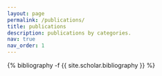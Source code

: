 ```yaml
---
layout: page
permalink: /publications/
title: publications
description: publications by categories. 
nav: true
nav_order: 1
---
```

<!-- _pages/publications.md -->
<div class="publications">

{% bibliography -f {{ site.scholar.bibliography }} %}

</div>
